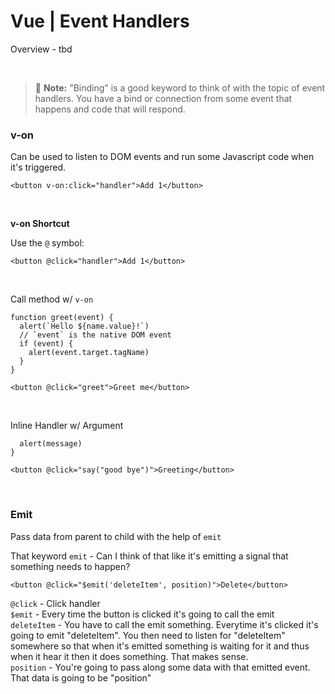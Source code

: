 # Vue | Event Handlers

Overview - tbd

<br> 

> :memo: **Note:** "Binding" is a good keyword to think of with the topic of event handlers. You have a bind or connection from some event that happens and code that will respond.


### v-on
Can be used to listen to DOM events and run some Javascript code when it's triggered.

```
<button v-on:click="handler">Add 1</button>
```

<br>

**v-on Shortcut** 

Use the `@` symbol:
```
<button @click="handler">Add 1</button>
```
<br>

Call method w/ `v-on`

```
function greet(event) {
  alert(`Hello ${name.value}!`)
  // `event` is the native DOM event
  if (event) {
    alert(event.target.tagName)
  }
}

<button @click="greet">Greet me</button>
```
<br>

Inline Handler w/ Argument

```function say(message) {
  alert(message)
}

<button @click="say("good bye")">Greeting</button>

```
<br>

### Emit

Pass data from parent to child with the help of `emit`

That keyword `emit` - Can I think of that like it's emitting a signal that something needs to happen?

```
<button @click="$emit('deleteItem', position)">Delete</button>
```

`@click` - Click handler  
`$emit` - Every time the button is clicked it's going to call the emit  
`deleteItem` - You have to call the emit something. Everytime it's clicked it's going to emit "deleteItem". You then need to listen for "deleteItem" somewhere so that when it's emitted something is waiting for it and thus when it hear it then it does something. That makes sense.  
`position` - You're going to pass along some data with that emitted event. That data is going to be "position"